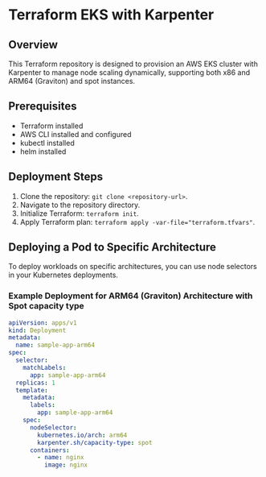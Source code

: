 # Terraform EKS with Karpenter

## Overview
This Terraform repository is designed to provision an AWS EKS cluster with Karpenter to manage node scaling dynamically, supporting both x86 and ARM64 (Graviton) and spot instances.

## Prerequisites
- Terraform installed
- AWS CLI installed and configured
- kubectl installed
- helm installed

## Deployment Steps
1. Clone the repository: `git clone <repository-url>`.
2. Navigate to the repository directory.
3. Initialize Terraform: `terraform init`.
4. Apply Terraform plan: `terraform apply -var-file="terraform.tfvars"`.

## Deploying a Pod to Specific Architecture
To deploy workloads on specific architectures, you can use node selectors in your Kubernetes deployments.

### Example Deployment for ARM64 (Graviton) Architecture with Spot capacity type
```yaml
apiVersion: apps/v1
kind: Deployment
metadata:
  name: sample-app-arm64
spec:
  selector:
    matchLabels:
      app: sample-app-arm64
  replicas: 1
  template:
    metadata:
      labels:
        app: sample-app-arm64
    spec:
      nodeSelector:
        kubernetes.io/arch: arm64
        karpenter.sh/capacity-type: spot
      containers:
        - name: nginx
          image: nginx